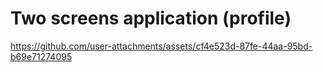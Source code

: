 #  Two screens application (profile)

https://github.com/user-attachments/assets/cf4e523d-87fe-44aa-95bd-b69e71274095
